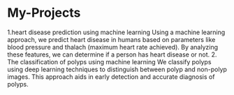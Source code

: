 # My-Projects
1.heart disease prediction using machine learning 
Using a machine learning approach, we predict heart disease in humans based on parameters like blood pressure and thalach (maximum heart rate achieved). By analyzing these features, we can determine if a person has heart disease or not.
2. The classification of polyps using machine learning
We classify polyps using deep learning techniques to distinguish between polyp and non-polyp images. This approach aids in early detection and accurate diagnosis of polyps.
